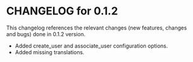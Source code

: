 # CHANGELOG for 0.1.2

This changelog references the relevant changes (new features, changes and bugs) done in 0.1.2 version.

  * Added create_user and associate_user configuration options.
  * Added missing translations.